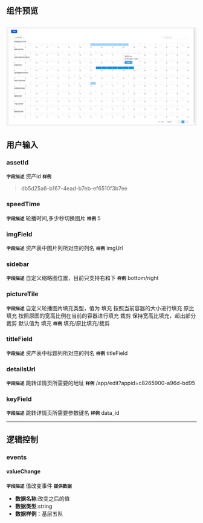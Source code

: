 ## 组件预览
![](../output/preview.png)
---
## 用户输入 

### assetId
**`字段描述`**
资产id
**`样例`**
>db5d25a6-b167-4ead-b7eb-ef6510f3b7ee
### speedTime
**`字段描述`**
轮播时间,多少秒切换图片
**`样例`**
5

### imgField
**`字段描述`**
资产表中图片列所对应的列名
**`样例`**
imgUrl



### sidebar
**`字段描述`**
自定义缩略图位置，目前只支持右和下
**`样例`**
bottom/right


### pictureTile
**`字段描述`**
自定义轮播图片填充类型，值为
    填充  按照当前容器的大小进行填充
    原比填充  按照原图的宽高比例在当前的容器进行填充
    裁剪 保持宽高比填充，超出部分裁剪
    默认值为 填充
**`样例`**
填充/原比填充/裁剪


### titleField
**`字段描述`**
资产表中标题列所对应的列名
**`样例`**
titleField

### detailsUrl
**`字段描述`**
跳转详情页所需要的地址
**`样例`**
/app/edit?appid=c8265900-a96d-bd95


### keyField
**`字段描述`**
跳转详情页所需要参数键名
**`样例`**
data_id

---
## 逻辑控制
### events
#### valueChange
**`字段描述`**
值改变事件
**`提供数据`**
+ **数据名称**:改变之后的值
+ **数据类型**:string
+ **数据样例**：基层五队
